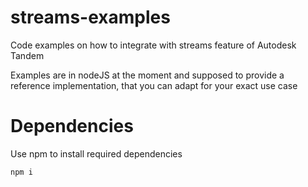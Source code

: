 # streams-examples
Code examples on how to integrate with streams feature of Autodesk Tandem

Examples are in nodeJS at the moment and supposed to provide a reference implementation, that you can adapt for your exact use case

# Dependencies

Use npm to install required dependencies

```sh
npm i
```
